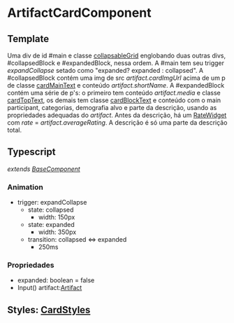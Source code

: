 # ArtifactCardComponent

## Template
Uma div de id #main e classe [collapsableGrid](/Docs/src/app/components/cards/CardStyles.md#collapsablegrid) englobando duas outras divs, #collapsedBlock e #expandedBlock, nessa ordem. A #main tem seu trigger *expandCollapse* setado como "expanded? expanded : collapsed". A #collapsedBlock contém uma img de src *artifact.cardImgUrl* acima de um p de classe [cardMainText](/Docs/src/app/components/cards/CardStyles.md#cardmaintext) e conteúdo *artifact.shortName*. A #expandedBlock contém uma série de p's: o primeiro tem conteúdo *artifact.media* e classe [cardTopText](/Docs/src/app/components/cards/CardStyles.md#cardtoptext), os demais tem classe [cardBlockText](/Docs/src/app/components/cards/CardStyles.md#cardblocktext) e conteúdo com o main participant, categorias, demografia alvo e parte da descrição, usando as propriedades adequadas do *artifact*. Antes da descrição, há um [RateWidget](/Docs/src/app/components/widgets/RateWidget.md) com *rate* = *artifact.averageRating*. A descrição é só uma parte da descrição total. 
## Typescript
*extends [BaseComponent](/Docs/src/app/components/BaseComponent.md)*
### Animation
- trigger: expandCollapse
    - state: collapsed
        - width: 150px
    - state: expanded
        - width: 350px
    - transition: collapsed <=> expanded
        - 250ms
### Propriedades
- expanded: boolean = false
- Input() artifact:[Artifact](/Docs/src/app/models/artifacts/Artifact.md)
## Styles: [CardStyles](/Docs/src/app/components/cards/CardStyles.md)